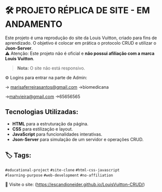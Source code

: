 # 🛠 PROJETO RÉPLICA DE SITE - EM ANDAMENTO

Este projeto é uma reprodução do site da Louis Vuitton, criado para fins de aprendizado. O objetivo é colocar em prática o protocolo CRUD e utilizar o **Json-Server**.  
⚠️ Atenção: Este projeto não é oficial e **não possui afiliação com a marca Louis Vuitton**.

> **Nota:** O site não está responsivo.

⚙ Logins para entrar na parte de Admin:

-> marisaferreirasantos@gmail.com
->biomedicana

->mahvieira@gmail.com
->65656565

## Tecnologias Utilizadas:
- **HTML** para a estruturação da página.
- **CSS** para estilização e layout.
- **JavaScript** para funcionalidades interativas.
- **Json-Server** para simulação de um servidor e operações CRUD.

## 🏷️ Tags:
`#educational-project`  `#site-clone`  `#html-css-javascript`  
`#learning-purpose`  `#web-development`  `#no-affiliation`

🔗 Visite o site: (https://escandioneider.github.io/LouisVuitton-CRUD/)
